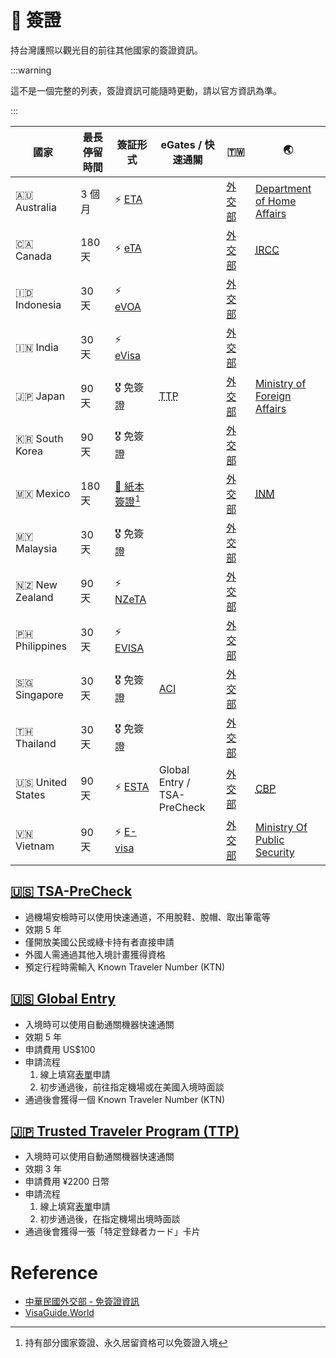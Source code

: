 # 📜 簽證

持台灣護照以觀光目的前往其他國家的簽證資訊。

:::warning

這不是一個完整的列表，簽證資訊可能隨時更動，請以官方資訊為準。

:::

| 國家             | 最長停留時間 | 簽証形式                                                                                                     | eGates / 快速通關                                           | 🇹🇼                                                                         | 🌏                                                                                                                                                                 |
| ---------------- | ------------ | ------------------------------------------------------------------------------------------------------------ | ----------------------------------------------------------- | -------------------------------------------------------------------------- | ------------------------------------------------------------------------------------------------------------------------------------------------------------------ |
| 🇦🇺 Australia     | 3 個月       | ⚡️ [ETA](https://immi.homeaffairs.gov.au/visas/getting-a-visa/visa-listing/electronic-travel-authority-601) |                                                             | [外交部](https://www.boca.gov.tw/sp-foof-countrycp-03-17-c471c-02-1.html)  | [Department of Home Affairs](https://immi.homeaffairs.gov.au/visas/getting-a-visa/visa-listing/electronic-travel-authority-601)                                    |
| 🇨🇦 Canada        | 180 天       | ⚡️ [eTA](https://www.canada.ca/en/immigration-refugees-citizenship/services/visit-canada/eta.html)          |                                                             | [外交部](https://www.boca.gov.tw/sp-foof-countrycp-03-115-e4659-02-1.html) | [<abbr title="Immigration, Refugees and Citizenship Canada">IRCC</abbr>](https://www.canada.ca/en/immigration-refugees-citizenship/services/visit-canada/eta.html) |
| 🇮🇩 Indonesia     | 30 天        | ⚡️ [eVOA](https://molina.imigrasi.go.id/)                                                                   |                                                             | [外交部](https://www.boca.gov.tw/sp-foof-countrycp-03-12-c23b0-02-1.html)  |                                                                                                                                                                    |
| 🇮🇳 India         | 30 天        | ⚡️ [eVisa](https://indianvisaonline.gov.in/evisa/tvoa.html)                                                 |                                                             | [外交部](https://www.boca.gov.tw/sp-foof-countrycp-03-21-84369-02-1.html)  |                                                                                                                                                                    |
| 🇯🇵 Japan         | 90 天        | 🎖️ 免簽證                                                                                                    | <abbr title="Trusted Traveler Program">TTP</abbr>           | [外交部](https://www.boca.gov.tw/sp-foof-countrycp-03-29-77969-02-1.html)  | [Ministry of Foreign Affairs](https://www.mofa.go.jp/j_info/visit/visa/short/novisa.html)                                                                          |
| 🇰🇷 South Korea   | 90 天        | 🎖️ 免簽證                                                                                                    |                                                             | [外交部](https://www.boca.gov.tw/sp-foof-countrycp-03-1-6256a-02-1.html)   |                                                                                                                                                                    |
| 🇲🇽 Mexico        | 180 天       | [📜 紙本簽證](https://oficinaenlace.sre.gob.mx/taiwan/index.php/consulares/visas)[^1]                        |                                                             | [外交部](https://www.boca.gov.tw/sp-foof-countrycp-03-98-dc6ec-02-1.html)  | [<abbr title="Instituto Nacional de Migración">INM</abbr>](https://www.inm.gob.mx/gobmx/word/index.php/paises-requieren-visa-para-mexico/)                         |
| 🇲🇾 Malaysia      | 30 天        | 🎖️ 免簽證                                                                                                    |                                                             | [外交部](https://www.boca.gov.tw/sp-foof-countrycp-03-23-a7372-02-1.html)  |                                                                                                                                                                    |
| 🇳🇿 New Zealand   | 90 天        | ⚡️ [NZeTA](https://www.immigration.govt.nz/new-zealand-visas/visas/visa/nzeta)                              |                                                             | [外交部](https://www.boca.gov.tw/sp-foof-countrycp-03-19-2e478-02-1.html)  |                                                                                                                                                                    |
| 🇵🇭 Philippines   | 30 天        | ⚡️ [EVISA](https://onlinetravel.meco.org.tw/EVISA/)                                                         |                                                             | [外交部](https://www.boca.gov.tw/sp-foof-countrycp-03-11-6fcbf-02-1.html)  |                                                                                                                                                                    |
| 🇸🇬 Singapore     | 30 天        | 🎖️ 免簽證                                                                                                    | [ACI](https://www.ica.gov.sg/enter-depart/for-visitors/ACI) | [外交部](https://www.boca.gov.tw/sp-foof-countrycp-03-10-fa952-02-1.html)  |                                                                                                                                                                    |
| 🇹🇭 Thailand      | 30 天        | 🎖️ 免簽證                                                                                                    |                                                             | [外交部](https://www.boca.gov.tw/sp-foof-countrycp-03-24-dec45-02-1.html)  |                                                                                                                                                                    |
| 🇺🇸 United States | 90 天        | ⚡️ [ESTA](https://esta.cbp.dhs.gov/)                                                                        | Global Entry / TSA-PreCheck                                 | [外交部](https://www.boca.gov.tw/sp-foof-countrycp-03-100-57cb3-02-1.html) | [<abbr title="U.S. Customs and Border Protection">CBP</abbr>](https://esta.cbp.dhs.gov/)                                                                           |
| 🇻🇳 Vietnam       | 90 天        | ⚡️ [E-visa](https://evisa.immigration.gov.vn/web/guest/trang-chu-ttdt)                                      |                                                             | [外交部](https://www.boca.gov.tw/sp-foof-countrycp-03-8-f4a19-02-1.html)   | [Ministry Of Public Security](https://dichvucong.bocongan.gov.vn/bocongan/bothutuc/tthc?matt=26277)                                                                |

[^1]: 持有部分國家簽證、永久居留資格可以免簽證入境

## [🇺🇸 TSA-PreCheck](https://www.cbp.gov/travel/trusted-traveler-programs/tsa-precheck)

- 過機場安檢時可以使用快速通道，不用脫鞋、脫帽、取出筆電等
- 效期 5 年
- 僅開放美國公民或綠卡持有者直接申請
- 外國人需通過其他入境計畫獲得資格
- 預定行程時需輸入 Known Traveler Number (KTN)

## [🇺🇸 Global Entry](https://www.cbp.gov/travel/trusted-traveler-programs/global-entry)

- 入境時可以使用自動通關機器快速通關
- 效期 5 年
- 申請費用 US$100
- 申請流程
  1. 線上填寫[表單](https://ttp.cbp.dhs.gov/)申請
  2. 初步通過後，前往指定機場或在美國入境時面談
- 通過後會獲得一個 Known Traveler Number (KTN)

## [🇯🇵 Trusted Traveler Program (TTP)](https://www.moj.go.jp/isa/immigration/procedures/ttp2_index.html)

- 入境時可以使用自動通關機器快速通關
- 效期 3 年
- 申請費用 ¥2200 日幣
- 申請流程
  1. 線上填寫[表單](https://www.ttp.moj.go.jp/TTP/xhtml/apply/top.xhtml)申請
  2. 初步通過後，在指定機場出境時面談
- 通過後會獲得一張「特定登録者カード」卡片

# Reference

- [中華民國外交部 - 免簽證資訊](https://www.mofa.gov.tw/FreeVisa.aspx?n=545&sms=81)
- [VisaGuide.World](https://visaguide.world/visa-free-countries/taiwanese-passport/)
